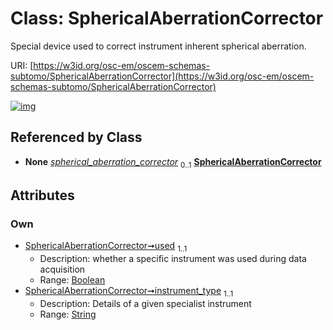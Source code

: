 
# Class: SphericalAberrationCorrector

Special device used to correct instrument inherent spherical aberration.

URI: [https://w3id.org/osc-em/oscem-schemas-subtomo/SphericalAberrationCorrector](https://w3id.org/osc-em/oscem-schemas-subtomo/SphericalAberrationCorrector)


[![img](https://yuml.me/diagram/nofunky;dir:TB/class/[SpecialistOptics]++-%20spherical_aberration_corrector%200..1>[SphericalAberrationCorrector&#124;used:boolean;instrument_type:string],[SpecialistOptics])](https://yuml.me/diagram/nofunky;dir:TB/class/[SpecialistOptics]++-%20spherical_aberration_corrector%200..1>[SphericalAberrationCorrector&#124;used:boolean;instrument_type:string],[SpecialistOptics])

## Referenced by Class

 *  **None** *[spherical_aberration_corrector](spherical_aberration_corrector.md)*  <sub>0..1</sub>  **[SphericalAberrationCorrector](SphericalAberrationCorrector.md)**

## Attributes


### Own

 * [SphericalAberrationCorrector➞used](SphericalAberrationCorrector_used.md)  <sub>1..1</sub>
     * Description: whether a specific instrument was used during data acquisition
     * Range: [Boolean](types/Boolean.md)
 * [SphericalAberrationCorrector➞instrument_type](SphericalAberrationCorrector_instrument_type.md)  <sub>1..1</sub>
     * Description: Details of a given specialist instrument
     * Range: [String](types/String.md)
